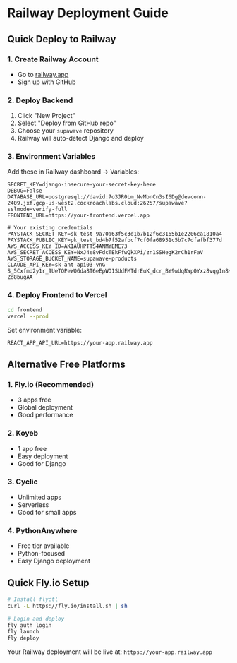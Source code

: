 # Railway Deployment Guide

## Quick Deploy to Railway

### 1. Create Railway Account
- Go to [railway.app](https://railway.app)
- Sign up with GitHub

### 2. Deploy Backend
1. Click "New Project"
2. Select "Deploy from GitHub repo"
3. Choose your `supawave` repository
4. Railway will auto-detect Django and deploy

### 3. Environment Variables
Add these in Railway dashboard → Variables:

```
SECRET_KEY=django-insecure-your-secret-key-here
DEBUG=False
DATABASE_URL=postgresql://david:7o3JR0Lm_NvMbnCn3sI6Dg@devconn-2409.jxf.gcp-us-west2.cockroachlabs.cloud:26257/supawave?sslmode=verify-full
FRONTEND_URL=https://your-frontend.vercel.app

# Your existing credentials
PAYSTACK_SECRET_KEY=sk_test_9a70a63f5c3d1b7b12f6c3165b1e2206ca1810a4
PAYSTACK_PUBLIC_KEY=pk_test_bd4b7f52afbcf7cf0fa68951c5b7c7dfafbf377d
AWS_ACCESS_KEY_ID=AKIAUHPTTS4ANMYEME73
AWS_SECRET_ACCESS_KEY=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
AWS_STORAGE_BUCKET_NAME=supawave-products
CLAUDE_API_KEY=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
```

### 4. Deploy Frontend to Vercel
```bash
cd frontend
vercel --prod
```
Set environment variable:
```
REACT_APP_API_URL=https://your-app.railway.app
```

## Alternative Free Platforms

### 1. **Fly.io** (Recommended)
- 3 apps free
- Global deployment
- Good performance

### 2. **Koyeb**
- 1 app free
- Easy deployment
- Good for Django

### 3. **Cyclic**
- Unlimited apps
- Serverless
- Good for small apps

### 4. **PythonAnywhere**
- Free tier available
- Python-focused
- Easy Django deployment

## Quick Fly.io Setup
```bash
# Install flyctl
curl -L https://fly.io/install.sh | sh

# Login and deploy
fly auth login
fly launch
fly deploy
```

Your Railway deployment will be live at: `https://your-app.railway.app`